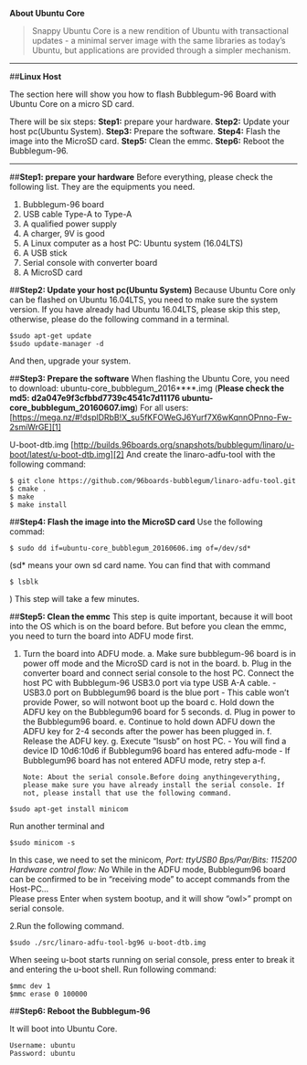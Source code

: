 **About Ubuntu Core**

> Snappy Ubuntu Core is a new rendition of Ubuntu with transactional updates - a minimal server image with the same libraries as today’s Ubuntu, but applications are provided through a simpler mechanism.


----------
##**Linux Host**

The section here will show you how to flash Bubblegum-96 Board with Ubuntu Core on a micro SD card.

There will be six steps:
**Step1:** prepare your hardware.
**Step2:** Update your host pc(Ubuntu System).
**Step3:** Prepare the software.
**Step4:** Flash the image into the MicroSD card.
**Step5:** Clean the emmc.
**Step6:** Reboot the Bubblegum-96.


----------
##**Step1: prepare your hardware**
Before everything, please check the following list. They are the equipments you need.
1. Bubblegum-96 board
2. USB cable Type-A to Type-A
3. A qualified power supply 
4. A charger, 9V is good
5. A Linux computer as a host PC: Ubuntu system (16.04LTS)
6. A USB stick
7. Serial console with converter board
8. A MicroSD card

##**Step2: Update your host pc(Ubuntu System)**
Because Ubuntu Core only can be flashed on Ubuntu 16.04LTS, you need to make sure the system version.
If you have already had Ubuntu 16.04LTS, please skip this step, otherwise, please do the following command in a terminal.
```shell
$sudo apt-get update
$sudo update-manager -d 
```
And then, upgrade your system.

##**Step3: Prepare the software**
When flashing the Ubuntu Core, you need to download:
ubuntu-core_bubblegum_2016****.img 
(**Please check the md5: d2a047e9f3cfbbd7739c4541c7d11176  ubuntu-core_bubblegum_20160607.img**)
For all users: [https://mega.nz/#!dsplDRbB!X_su5fKFOWeGJ6Yurf7X6wKqnnOPnno-Fw-2smiWrGE][1]

U-boot-dtb.img [http://builds.96boards.org/snapshots/bubblegum/linaro/u-boot/latest/u-boot-dtb.img][2]
And create the linaro-adfu-tool with the following command:
```shell
$ git clone https://github.com/96boards-bubblegum/linaro-adfu-tool.git
$ cmake .
$ make
$ make install
```

##**Step4: Flash the image into the MicroSD card**
Use the following commad:
```shell
$ sudo dd if=ubuntu-core_bubblegum_20160606.img of=/dev/sd*
```

(sd* means your own sd card name. You can find that with command 
```shell
$ lsblk
```
)
This step will take a few minutes.

##**Step5: Clean the emmc**
This step is quite important, because it will boot into the OS which is on the board before. But before you clean the emmc, you need to turn the board into ADFU mode first.

 1. Turn the board into ADFU mode.
     a. Make sure bubblegum-96 board is in power off mode and the MicroSD card is not in the board.
    b. Plug in the converter board and connect serial console to the host PC. 
Connect the host PC with Bubblegum-96 USB3.0 port via type USB A-A cable.
        - USB3.0 port on Bubblegum96 board is the blue port
        - This cable won’t provide Power, so will notwont boot up the board
    c. Hold down the ADFU key on the Bubblegum96 board for 5 seconds.
    d. Plug in power to the Bubblegum96 board.
    e. Continue to hold down ADFU down the ADFU key for 2-4 seconds after the power has been plugged in.
    f. Release the ADFU key.
    g. Execute “lsusb” on host PC.
        - You will find a device ID 10d6:10d6 if Bubblegum96  board has entered adfu-mode
        - If Bubblegum96 board has not entered ADFU mode,  retry step a-f.

        Note: About the serial console.Before doing anythingeverything, please make sure you have already install the serial console. If not, please install that use the following command.
        
```shell
$sudo apt-get install minicom
```

Run another terminal and
```shell
$sudo minicom -s
```

In this case, we need to set the minicom,
*Port: ttyUSB0
Bps/Par/Bits: 115200
Hardware control flow: No*
While in the ADFU mode, Bubblegum96 board can be confirmed to be in “receiving mode” to accept commands from the Host-PC…  
Please press Enter when system bootup, and it will show “owl>” prompt on serial console.

2.Run the following command.
```shell
$sudo ./src/linaro-adfu-tool-bg96 u-boot-dtb.img
```

When seeing u-boot starts running on serial console, press enter to break it and entering the u-boot shell.
Run following command:
```shell
$mmc dev 1
$mmc erase 0 100000
```
##**Step6: Reboot the Bubblegum-96**

It will boot into Ubuntu Core.
```shell
Username: ubuntu
Password: ubuntu
```




        
        

  [1]: https://mega.nz/#!dsplDRbB!X_su5fKFOWeGJ6Yurf7X6wKqnnOPnno-Fw-2smiWrGE
  [2]: http://builds.96boards.org/snapshots/bubblegum/linaro/u-boot/latest/u-boot-dtb.img
